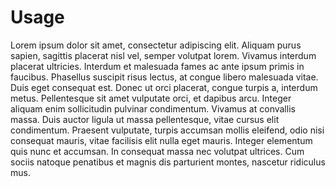 # Usage

Lorem ipsum dolor sit amet, consectetur adipiscing elit. Aliquam purus sapien, sagittis placerat nisl vel, semper volutpat lorem. Vivamus interdum placerat ultricies. Interdum et malesuada fames ac ante ipsum primis in faucibus. Phasellus suscipit risus lectus, at congue libero malesuada vitae. Duis eget consequat est. Donec ut orci placerat, congue turpis a, interdum metus. Pellentesque sit amet vulputate orci, et dapibus arcu. Integer aliquam enim sollicitudin pulvinar condimentum. Vivamus at convallis massa. Duis auctor ligula ut massa pellentesque, vitae cursus elit condimentum. Praesent vulputate, turpis accumsan mollis eleifend, odio nisi consequat mauris, vitae facilisis elit nulla eget mauris. Integer elementum quis nunc et accumsan. In consequat massa nec volutpat ultrices. Cum sociis natoque penatibus et magnis dis parturient montes, nascetur ridiculus mus.

